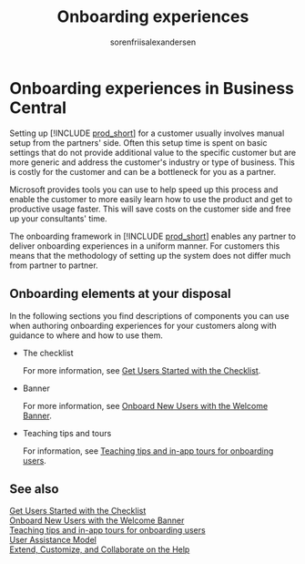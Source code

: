 ﻿---
title: Onboarding experiences
description: As a partner, you can get your customers up to speed in a hurry with the right onboarding story. Learn about checklists and teaching tips.
ms.date: 03/26/2021
ms.topic: conceptual
ms.service: dynamics365-business-central
author: sorenfriisalexandersen
ms.author: soalex
manager: edupont
---

# Onboarding experiences in Business Central

Setting up [!INCLUDE [prod_short](../includes/prod_short.md)] for a customer usually involves manual setup from the partners' side. Often this setup time is spent on basic settings that do not provide additional value to the specific customer but are more generic and address the customer's industry or type of business. This is costly for the customer and can be a bottleneck for you as a partner.

Microsoft provides tools you can use to help speed up this process and enable the customer to more easily learn how to use the product and get to productive usage faster. This will save costs on the customer side and free up your consultants' time.

The onboarding framework in [!INCLUDE [prod_short](../includes/prod_short.md)] enables any partner to deliver onboarding experiences in a uniform manner. For customers this means that the methodology of setting up the system does not differ much from partner to partner.

## Onboarding elements at your disposal

In the following sections you find descriptions of components you can use when authoring onboarding experiences for your customers along with guidance to where and how to use them.

- The checklist

  For more information, see [Get Users Started with the Checklist](onboarding-checklist.md).  
- Banner

  For more information, see [Onboard New Users with the Welcome Banner](onboarding-welcome-banner.md).  
- Teaching tips and tours

  For information, see [Teaching tips and in-app tours for onboarding users](onboarding-teaching-tips-tours.md).  

## See also

[Get Users Started with the Checklist](onboarding-checklist.md)  
[Onboard New Users with the Welcome Banner](onboarding-welcome-banner.md)  
[Teaching tips and in-app tours for onboarding users](onboarding-teaching-tips-tours.md)  
[User Assistance Model](../user-assistance.md)  
[Extend, Customize, and Collaborate on the Help](../help/contributor-guide.md)  
